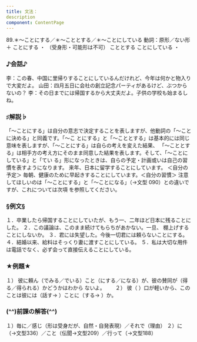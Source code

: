 ```yaml
---
title: 文法：
description
component: ContentPage
---
```



89.＊～ことにする／＊～こととする／＊～ことにしている
動詞：原形／ない形 ＋ ことにする ・
（受身形・可能形は不可） こととする
ことにしている ・
### ♪会話♪
李：この春、中国に里帰りすることにしているんだけれど、今年は何かと物入りで大変だよ。 山田：四月五日に会社の創立記念パーティがあるけど、ぶつからないの？
李：その日までには帰国するから大丈夫だよ。子供の学校も始まるしね。
### ♯解説♭
「～ことにする」は自分の意志で決定することを表しますが、他動詞の「～ことに決める」と同義です。「～こ
とにする」と「～こととする」は基本的には同じ意味を表しますが、「～ことにする」は自らの考えを変えた結果、 「～こととする」は相手方の考え方にそのまま同意した結果を表します。そして、「～ことにしている」と「てい る」形になったときは、自らの予定・計画或いは自己の習慣を表すようになります。
来年、日本に留学することにしています。 ＜自分の予定＞ 毎朝、健康のために早起きすることにしています。＜自分の習慣＞
注意してほしいのは「～ことにする」と「～ことになる」（→文型 090）との違いですが、これについては次項 を参照してください。
### §例文§
１．卒業したら帰国することにしていたが、もう一、二年ほど日本に残ることにした。
２．この議論は、このまま続けてもらちがあかない。一旦、 棚上げすることにしないか。
３．君には失望した。今後一切君には頼らないことにする。
４．結婚以来、給料はそっくり妻に渡すことにしている。
５．私は大切な用件は電話でなく、必ず会って直接伝えることにしている。
### ★例題★
１） 彼に頼ん（でみる／でいる）こと（にする／になる）が、彼の賛同が（得る／得られる）かどうかはわから
ないよ。      
２） 彼（ ）口が軽いから、このことは彼には（話す→ ）ことに（する→ ）か。
### (^^)前課の解答(^^)
１）毎に／感じ（形は受身だが、自然・自発表現）／それで（理由）
２）に（→文型336）／こと（伝聞→文型209）／行って（→文型188）
